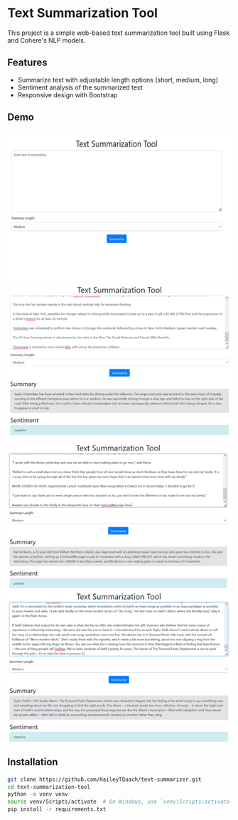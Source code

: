 # Text Summarization Tool

This project is a simple web-based text summarization tool built using Flask and Cohere's NLP models.

## Features

- Summarize text with adjustable length options (short, medium, long)
- Sentiment analysis of the summarized text
- Responsive design with Bootstrap

## Demo

![Screenshot of the home page](images/demo4.PNG)
![Screenshot of the summary result](images/demo1.png)
![Screenshot of the summary result](images/demo2.png)
![Screenshot of the summary result](images/demo3.png)

## Installation

```bash
git clone https://github.com/HaileyTQuach/text-summarizer.git
cd text-summarization-tool
python -m venv venv
source venv/Scripts/activate  # On Windows, use `venv\Scripts\activate`
pip install -r requirements.txt
